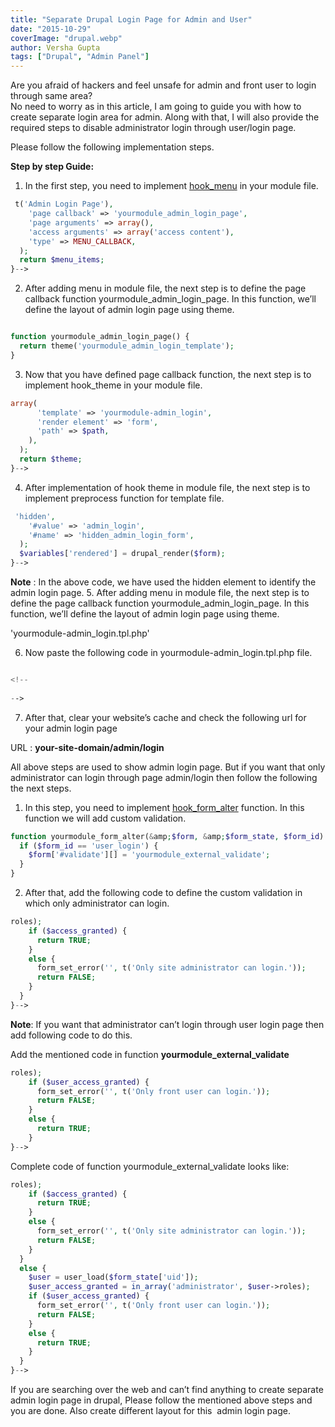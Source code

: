 ```yaml
---
title: "Separate Drupal Login Page for Admin and User"
date: "2015-10-29"
coverImage: "drupal.webp"
author: Versha Gupta
tags: ["Drupal", "Admin Panel"]
---
```


Are you afraid of hackers and feel unsafe for admin and front user to login through same area?  
No need to worry as in this article, I am going to guide you with how to create separate login area for admin. Along with that, I will also provide the required steps to disable administrator login through user/login page.

Please follow the following implementation steps.

**Step by step Guide:**

1. In the first step, you need to implement [hook\_menu](https://api.drupal.org/api/drupal/modules%21system%21system.api.php/function/hook_menu/7.x) in your module file.

```php
 t('Admin Login Page'),
    'page callback' => 'yourmodule_admin_login_page',
    'page arguments' => array(),
    'access arguments' => array('access content'),
    'type' => MENU_CALLBACK,
  );
  return $menu_items;
}-->
```
2. After adding menu in module file, the next step is to define the page callback function yourmodule_admin_login_page. In this function, we’ll define the layout of admin login page using theme.

```php

function yourmodule_admin_login_page() {
  return theme('yourmodule_admin_login_template');
}
```

3. Now that you have defined page callback function, the next step is to implement hook_theme in your module file.

```php
array(
      'template' => 'yourmodule-admin_login',
      'render element' => 'form',
      'path' => $path,
    ),
  );
  return $theme;
}-->

```
4. After implementation of hook theme in module file, the next step is to implement preprocess function for template file.

```php 
 'hidden',
    '#value' => 'admin_login',
    '#name' => 'hidden_admin_login_form',
  );
  $variables['rendered'] = drupal_render($form);
}-->
```
**Note** : In the above code, we have used the hidden element to identify the admin login page.
5. After adding menu in module file, the next step is to define the page callback function yourmodule\_admin\_login\_page. In this function, we’ll define the layout of admin login page using theme.

'yourmodule-admin_login.tpl.php'

6. Now paste the following code in yourmodule-admin_login.tpl.php file.

```php

<!--
  
-->

```
7. After that, clear your website’s cache and check the following url for your admin login page


URL : **your-site-domain/admin/login**

All above steps are used to show admin login page. But if you want that only administrator can login through page admin/login then follow the following the next steps.

1. In this step, you need to implement [hook\_form\_alter](https://api.drupal.org/api/drupal/modules%21system%21system.api.php/function/hook_form_alter/7.x) function. In this function we will add custom validation.

```php
function yourmodule_form_alter(&amp;$form, &amp;$form_state, $form_id) {
  if ($form_id == 'user_login') {
    $form['#validate'][] = 'yourmodule_external_validate';
  }
}

```
  
 2. After that, add the following code to define the custom validation in which only administrator can login.

```php
roles);
    if ($access_granted) {
      return TRUE;
    }
    else {
      form_set_error('', t('Only site administrator can login.'));
      return FALSE;
    }
  }
}-->
```

  
**Note**: If you want that administrator can’t login through user login page then add following code to do this.

Add the mentioned code in function **yourmodule\_external\_validate**

```php
roles);
    if ($user_access_granted) {
      form_set_error('', t('Only front user can login.'));
      return FALSE;
    }
    else {
      return TRUE;
    }
}-->
```

  
Complete code of function yourmodule\_external\_validate looks like:

```php
roles);
    if ($access_granted) {
      return TRUE;
    }
    else {
      form_set_error('', t('Only site administrator can login.'));
      return FALSE;
    }
  }
  else {
    $user = user_load($form_state['uid']);
    $user_access_granted = in_array('administrator', $user->roles);
    if ($user_access_granted) {
      form_set_error('', t('Only front user can login.'));
      return FALSE;
    }
    else {
      return TRUE;
    }
  }
}-->
```
  
If you are searching over the web and can’t find anything to create separate admin login page in drupal, Please follow the mentioned above steps and you are done. Also create different layout for this  admin login page.
